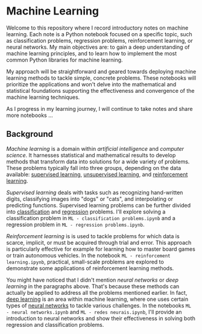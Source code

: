 # Machine Learning

Welcome to this repository where I record introductory notes on machine learning. Each note is a Python notebook focused on a specific topic, such as classification problems, regression problems, reinforcement learning, or neural networks. My main objectives are: to gain a deep understanding of machine learning principles, and to learn how to implement the most common Python libraries for machine learning.

My approach will be straightforward and geared towards deploying machine learning methods to tackle simple, concrete problems. These notebooks will prioritize the applications and won't delve into the mathematical and statistical foundations supporting the effectiveness and convergence of the machine learning techniques.

As I progress in my learning journey, I will continue to take notes and share more notebooks ...


## Background

_Machine learning_ is a domain within _artificial intelligence_ and _computer science_. It harnesses statistical and mathematical results to develop methods that transform data into solutions for a wide variety of problems. These problems typically fall into three groups, depending on the data available: [supervised learning](https://en.wikipedia.org/wiki/Supervised_learning), [unsupervised learning](https://en.wikipedia.org/wiki/Unsupervised_learning), and [reinforcement learning](https://en.wikipedia.org/wiki/Reinforcement_learning).

_Supervised learning_ deals with tasks such as recognizing hand-written digits, classifying images into "dogs" or "cats", and interpolating or predicting functions. Supervised learning problems can be further divided into [classification](https://en.wikipedia.org/wiki/Statistical_classification) and [regression](https://en.wikipedia.org/wiki/Regression_analysis) problems.  I'll explore solving a classification problem in `ML - classification problems.ipynb` and a regression problem in `ML - regression problems.ipynb`.

_Reinforcement learning_ is is used to tackle problems for which data is scarce, implicit, or must be acquired through trial and error. This approach is particularly effective for example for learning how to master board games or train autonomous vehicles. In the notebook `ML - reinforcement learning.ipynb`, practical, small-scale problems are explored to demonstrate some applications of reinforcement learning methods.

You might have noticed that I didn't mention _neural networks_ or _deep learning_ in the paragraphs above. That's because these methods can actually be applied to address all the problems mentioned earlier. In fact, [deep learning](https://en.wikipedia.org/wiki/Deep_learning) is an area within machine learning, where one uses certain types of [neural networks](https://en.wikipedia.org/wiki/Artificial_neural_network) to tackle various challenges. In the notebooks `ML - neural networks.ipynb` and `ML - redes neurais.ipynb`, I'll provide an introduction to neural networks and show their effectiveness in solving both regression and classification problems.
